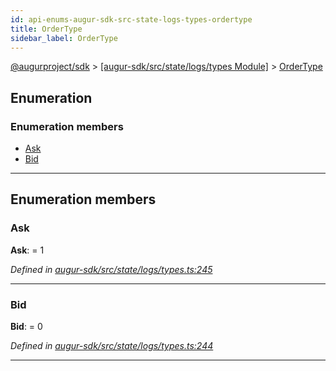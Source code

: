 ```yaml
---
id: api-enums-augur-sdk-src-state-logs-types-ordertype
title: OrderType
sidebar_label: OrderType
---
```


[@augurproject/sdk](api-readme.md) > [[augur-sdk/src/state/logs/types Module]](api-modules-augur-sdk-src-state-logs-types-module.md) > [OrderType](api-enums-augur-sdk-src-state-logs-types-ordertype.md)

## Enumeration

### Enumeration members

* [Ask](api-enums-augur-sdk-src-state-logs-types-ordertype.md#ask)
* [Bid](api-enums-augur-sdk-src-state-logs-types-ordertype.md#bid)

---

## Enumeration members

<a id="ask"></a>

###  Ask

**Ask**:  = 1

*Defined in [augur-sdk/src/state/logs/types.ts:245](https://github.com/AugurProject/augur/blob/3727cd4ec9/packages/augur-sdk/src/state/logs/types.ts#L245)*

___
<a id="bid"></a>

###  Bid

**Bid**:  = 0

*Defined in [augur-sdk/src/state/logs/types.ts:244](https://github.com/AugurProject/augur/blob/3727cd4ec9/packages/augur-sdk/src/state/logs/types.ts#L244)*

___

